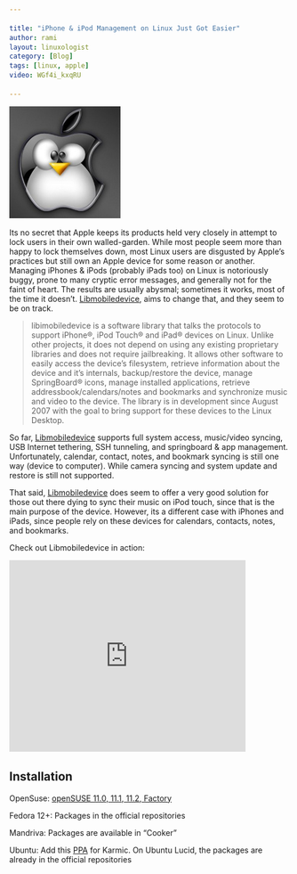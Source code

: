 ```yaml
---

title: "iPhone & iPod Management on Linux Just Got Easier"
author: rami
layout: linuxologist 
category: [Blog]
tags: [linux, apple]
video: WGf4i_kxqRU

---
```


![Linux iphone](/assets/images/content/blog/linux_iphone.jpg)

Its no secret that Apple keeps its products held very closely in attempt to lock users in their own walled-garden. While most people seem more than happy to lock themselves down, most Linux users are disgusted by Apple’s practices but still own an Apple device for some reason or another. Managing iPhones & iPods (probably iPads too) on Linux is notoriously buggy, prone to many cryptic error messages, and generally not for the faint of heart. The results are usually abysmal; sometimes it works, most of the time it doesn’t. [Libmobiledevice](https://web.archive.org/web/20130730154707/http://www.libimobiledevice.org/), aims to change that, and they seem to be on track.

> libimobiledevice is a software library that talks the protocols to support iPhone®, iPod Touch® and iPad® devices on Linux. Unlike other projects, it does not depend on using any existing proprietary libraries and does not require jailbreaking. It allows other software to easily access the device’s filesystem, retrieve information about the device and it’s internals, backup/restore the device, manage SpringBoard® icons, manage installed applications, retrieve addressbook/calendars/notes and bookmarks and synchronize music and video to the device. The library is in development since August 2007 with the goal to bring support for these devices to the Linux Desktop.

So far, [Libmobiledevice](http://www.libimobiledevice.org/) supports full system access, music/video syncing, USB Internet tethering, SSH tunneling, and springboard & app management. Unfortunately, calendar, contact, notes, and bookmark syncing is still one way (device to computer). While camera syncing and system update and restore is still not supported.

That said, [Libmobiledevice](http://www.libimobiledevice.org/) does seem to offer a very good solution for those out there dying to sync their music on iPod touch, since that is the main purpose of the device. However, its a different case with iPhones and iPads, since people rely on these devices for calendars, contacts, notes, and bookmarks.

Check out Libmobiledevice in action:

<iframe src="https://web.archive.org/web/20130730154707if_/http://www.youtube.com/embed/WGf4i_kxqRU?wmode=transparent" allowfullscreen="" width="425" height="344" frameborder="0"> </iframe>

## Installation

OpenSuse: [openSUSE 11.0, 11.1, 11.2, Factory](http://download.opensuse.org/repositories/home://FunkyM://iphone/)

Fedora 12+: Packages in the official repositories

Mandriva: Packages are available in “Cooker”

Ubuntu: Add this [PPA](https://launchpad.net/~pmcenery/+archive/ppa) for Karmic. On Ubuntu Lucid, the packages are already in the official repositories
